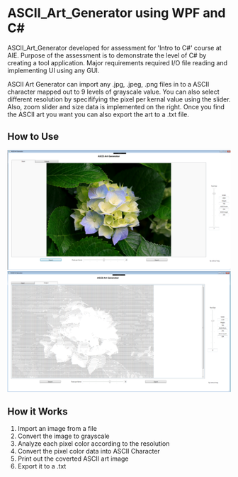 # ASCII_Art_Generator using WPF and C#
ASCII_Art_Generator developed for assessment for 'Intro to C#' course at AIE.
Purpose of the assessment is to demonstrate the level of C# by creating a tool application.
Major requirements required I/O file reading and implementing UI using any GUI.

ASCII Art Generator can import any .jpg, .jpeg, .png files in to a ASCII character mapped out to 9 levels of grayscale value.
You can also select different resolution by specififying the pixel per kernal value using the slider.
Also, zoom slider and size data is implemented on the right.
Once you find the ASCII art you want you can also export the art to a .txt file.



## How to Use
![A screenshot of the included sample project](ASCII_Art-Generator/SampleScreenShot1.png)
![A screenshot of the included sample project](ASCII_Art-Generator/SampleScreenShot2.png)


## How it Works
1. Import an image from a file
2. Convert the image to grayscale
3. Analyze each pixel color according to the resolution
4. Convert the pixel color data into ASCII Character
5. Print out the coverted ASCII art image
6. Export it to a .txt


